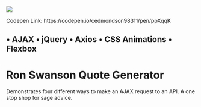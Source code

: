 <img src="http://pm1.narvii.com/6254/db288a5dfac54431d6b055b3ee85599bdd6f3149_128.jpg">
<p>Codepen Link: https://codepen.io/cedmondson98311/pen/ppXqqK</p>

## • AJAX • jQuery • Axios • CSS Animations • Flexbox

# Ron Swanson Quote Generator
Demonstrates four different ways to make an AJAX request to an API. A one stop shop for sage advice.
